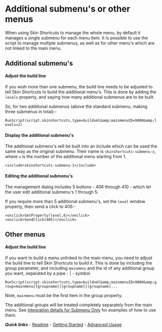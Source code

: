 # Additional submenu's or other menus

When using Skin Shortcuts to manage the whole menu, by default it manages a single submenu for each menu item. It is possible to use the script to manage multiple submenus, as well as for other menu's which are not linked to the main menu.

## Additional submenu's

#### Adjust the build line

If you wish more than one submenu, the build line needs to be adjusted to tell Skin Shortcuts to build the additional menu's. This is done by adding the `levels` property, and saying how many additional submenus are to be built.

So, for two additional submenus (above the standard submenu, making three submenus in total):-

`RunScript(script.skinshortcuts,type=buildxml&amp;mainmenuID=9000&amp;levels=2)`

#### Display the additional submenu's

The additional submenu's will be built into an include which can be used the same way as the original submenu. Their name is `skinshortcuts-submenu-x`, where `x` is the number of the additional menu starting from 1.

`<include>skinshortcuts-submenu-1</include>`

#### Editing the additional submenu's

The management dialog includes 5 buttons - 406 through 410 - which let the user edit additional submenu's 1 through 5.

If you require more than 5 additional submenu's, set the `level` window property, then send a click to 405:-

```
<onclick>SetProperty(level,6)</onclick>
<onclick>SendClick(405)</onclick>
```

## Other menus

#### Adjust the build line

If you want to build a menu unlinked to the main menu, you need to adjust the build line to tell Skin Shortcuts to build it. This is done by including the group parameter, and including `mainmenu` and the id of any additional group you want, separated by a pipe - | - symbol.

`RunScript(script.skinshortcuts,type=buildxml&amp;mainmenuID=9000&amp;group=mainmenu|[groupname]|[groupname]|[groupname]...`

Note, `mainmenu` must be the first item in the group property.

The additional groups will be treated completely separately from the main menu. See [integration details for Submenu Only](../started/Basic%20integration%202.md) for examples of how to use them.

***Quick links*** - [Readme](../../README.md) - [Getting Started](../started/Getting%20Started.md) - [Advanced Usage](./Advanced%20Usage.md)